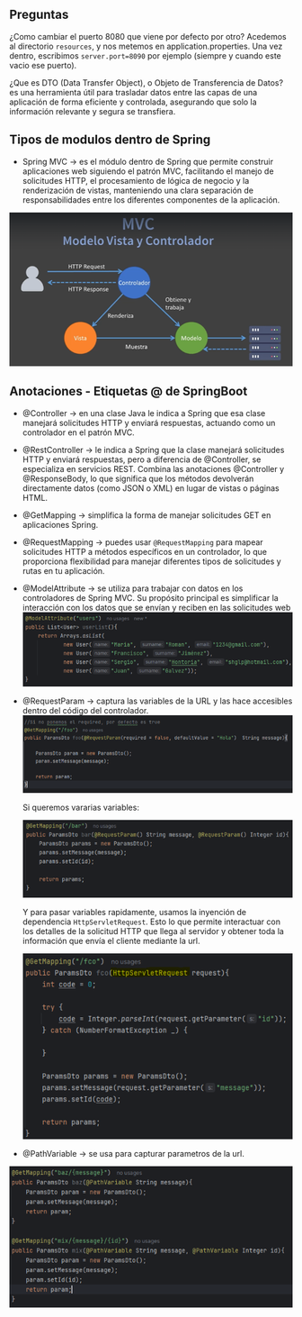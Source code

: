 ## Preguntas

¿Como cambiar el puerto 8080 que viene por defecto por otro?
Acedemos al directorio `resources`, y nos metemos en application.properties. Una vez dentro, escribimos `server.port=8090` por ejemplo (siempre y cuando este vacio ese puerto).


¿Que es DTO  (Data Transfer Object), o Objeto de Transferencia de Datos?
es una herramienta útil para trasladar datos entre las capas de una aplicación de forma eficiente y controlada, asegurando que solo la información relevante y segura se transfiera.








## Tipos de modulos dentro de Spring

- Spring MVC -> es el módulo dentro de Spring que permite construir aplicaciones web siguiendo el patrón MVC, facilitando el manejo de solicitudes HTTP, el procesamiento de lógica de negocio y la renderización de vistas, manteniendo una clara separación de responsabilidades entre los diferentes componentes de la aplicación.


![imagen mvc](src/main/resources/img/mvc.PNG)







## Anotaciones - Etiquetas @ de SpringBoot

- @Controller -> en una clase Java le indica a Spring que esa clase manejará solicitudes HTTP y enviará respuestas, actuando como un controlador en el patrón MVC.


- @RestController -> le indica a Spring que la clase manejará solicitudes HTTP y enviará respuestas, pero a diferencia de @Controller, se especializa en servicios REST. Combina las anotaciones @Controller y @ResponseBody, lo que significa que los métodos devolverán directamente datos (como JSON o XML) en lugar de vistas o páginas HTML.


- @GetMapping -> simplifica la forma de manejar solicitudes GET en aplicaciones Spring.


- @RequestMapping -> puedes usar `@RequestMapping` para mapear solicitudes HTTP a métodos específicos en un controlador, lo que proporciona flexibilidad para manejar diferentes tipos de solicitudes y rutas en tu aplicación.


-  @ModelAttribute -> se utiliza para trabajar con datos en los controladores de Spring MVC. Su propósito principal es simplificar la interacción con los datos que se envían y reciben en las solicitudes web
   ![imagen mvc](src/main/resources/img/modelattribute.PNG)


- @RequestParam -> captura las variables de la URL y las hace accesibles dentro del código del controlador.
  ![imagen mvc](src/main/resources/img/params.PNG)

  Si queremos vararias variables:

  ![imagen mvc](src/main/resources/img/params2.PNG)

  Y para pasar variables rapidamente, usamos la inyención de dependencia `HttpServletRequest`. Esto lo que permite interactuar con los detalles de la solicitud HTTP que llega al servidor y obtener toda la información que envía el cliente mediante la url.

  ![imagen mvc](src/main/resources/img/params3.PNG)


- @PathVariable -> se usa para capturar parametros de la url.

![imagen mvc](src/main/resources/img/params4.PNG) 
